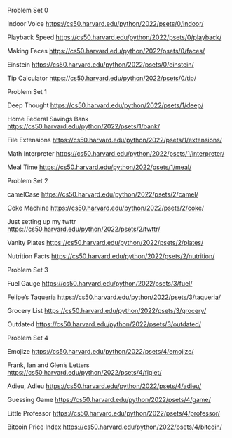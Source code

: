 Problem Set 0

Indoor Voice
https://cs50.harvard.edu/python/2022/psets/0/indoor/

Playback Speed
https://cs50.harvard.edu/python/2022/psets/0/playback/

Making Faces
https://cs50.harvard.edu/python/2022/psets/0/faces/

Einstein
https://cs50.harvard.edu/python/2022/psets/0/einstein/

Tip Calculator
https://cs50.harvard.edu/python/2022/psets/0/tip/


Problem Set 1

Deep Thought
https://cs50.harvard.edu/python/2022/psets/1/deep/

Home Federal Savings Bank
https://cs50.harvard.edu/python/2022/psets/1/bank/

File Extensions
https://cs50.harvard.edu/python/2022/psets/1/extensions/

Math Interpreter
https://cs50.harvard.edu/python/2022/psets/1/interpreter/

Meal Time
https://cs50.harvard.edu/python/2022/psets/1/meal/


Problem Set 2

camelCase
https://cs50.harvard.edu/python/2022/psets/2/camel/

Coke Machine
https://cs50.harvard.edu/python/2022/psets/2/coke/

Just setting up my twttr
https://cs50.harvard.edu/python/2022/psets/2/twttr/

Vanity Plates
https://cs50.harvard.edu/python/2022/psets/2/plates/

Nutrition Facts
https://cs50.harvard.edu/python/2022/psets/2/nutrition/


Problem Set 3

Fuel Gauge
https://cs50.harvard.edu/python/2022/psets/3/fuel/

Felipe’s Taqueria
https://cs50.harvard.edu/python/2022/psets/3/taqueria/

Grocery List
https://cs50.harvard.edu/python/2022/psets/3/grocery/

Outdated
https://cs50.harvard.edu/python/2022/psets/3/outdated/

Problem Set 4

Emojize
https://cs50.harvard.edu/python/2022/psets/4/emojize/

Frank, Ian and Glen’s Letters
https://cs50.harvard.edu/python/2022/psets/4/figlet/

Adieu, Adieu
https://cs50.harvard.edu/python/2022/psets/4/adieu/

Guessing Game
https://cs50.harvard.edu/python/2022/psets/4/game/

Little Professor
https://cs50.harvard.edu/python/2022/psets/4/professor/

Bitcoin Price Index
https://cs50.harvard.edu/python/2022/psets/4/bitcoin/
